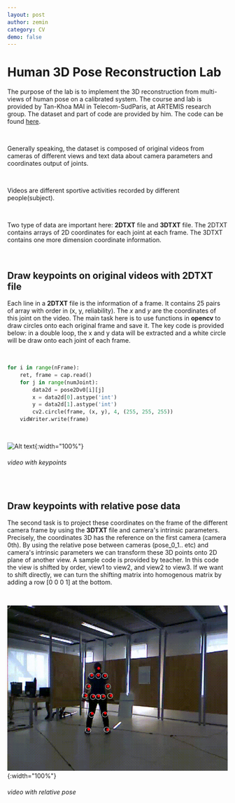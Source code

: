 ```yaml
---
layout: post
author: zemin 
category: CV
demo: false 
---
```


# Human 3D Pose Reconstruction Lab

The purpose of the lab is to implement the 3D reconstruction from multi-views of human pose on a calibrated system. The course and lab is provided by Tan-Khoa MAI in Telecom-SudParis, at ARTEMIS research group. The dataset and part of code are provided by him. The code can be found [here](https://github.com/zemin-xu/human_pose_reconstruction).

&nbsp;

Generally speaking, the dataset is composed of original videos from cameras of different views and text data about camera parameters and coordinates output of joints.

&nbsp;

Videos are different sportive activities recorded by different people(subject).

&nbsp;

Two type of data are important here: **2DTXT** file and **3DTXT** file. The 2DTXT contains arrays of 2D coordinates for each joint at each frame. The 3DTXT contains one more dimension coordinate information.

&nbsp;

## Draw keypoints on original videos with 2DTXT file

Each line in a **2DTXT** file is the information of a frame. It contains 25 pairs of array with order in (x, y, reliability). The *x* and *y* are the coordinates of this joint on the video. The main task here is to use functions in **opencv** to draw circles onto each original frame and save it. The key code is provided below: in a double loop, the x and y data will be extracted and a white circle will be draw onto each joint of each frame.

&nbsp;

``` python
for i in range(nFrame):
    ret, frame = cap.read()
    for j in range(numJoint):
        data2d = pose2Dv0[i][j]
        x = data2d[0].astype('int')
        y = data2d[1].astype('int')
        cv2.circle(frame, (x, y), 4, (255, 255, 255))  
    vidWriter.write(frame)
```

&nbsp;

![Alt text](https://raw.githubusercontent.com/zemin-xu/zemin-xu.github.io/master/assets/images/pose/keypoints.gif " "){:width="100%"}
###### video with keypoints

&nbsp;

## Draw keypoints with relative pose data

The second task is to project these coordinates on the frame of the different camera frame by using the **3DTXT** file and camera's intrinsic parameters. Precisely, the coordinates 3D has the reference on the first camera (camera 0th). By using the relative pose between cameras (pose_0_1.. etc) and camera's intrinsic parameters we can transform these 3D points onto 2D plane of another view. A sample code is provided by teacher. In this code the view is shifted by order, view1 to view2, and view2 to view3. If we want to shift directly, we can turn the shifting matrix into homogenous matrix by adding a row [0 0 0 1] at the bottom.

&nbsp;

![Alt text](https://raw.githubusercontent.com/zemin-xu/zemin-xu.github.io/master/assets/images/pose/relative_pose.gif " "){:width="100%"}
###### video with relative pose 

&nbsp;
